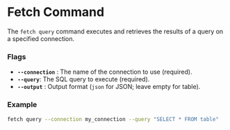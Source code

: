 # Fetch Command 

The `fetch query` command executes and retrieves the results of a query on a specified connection.

### Flags

- **`--connection`** : The name of the connection to use (required).
- **`--query`**: The SQL query to execute (required).
- **`--output`** : Output format (`json` for JSON; leave empty for table).

### Example

```bash
fetch query --connection my_connection --query "SELECT * FROM table"
